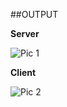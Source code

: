 ##OUTPUT

**Server**

![Pic 1](http://paultsr.in/images/dateServerGUI77/dateServerGUI77.png)

**Client**

![Pic 2](http://paultsr.in/images/dateServerGUI77/dateClientGUI77.png)
